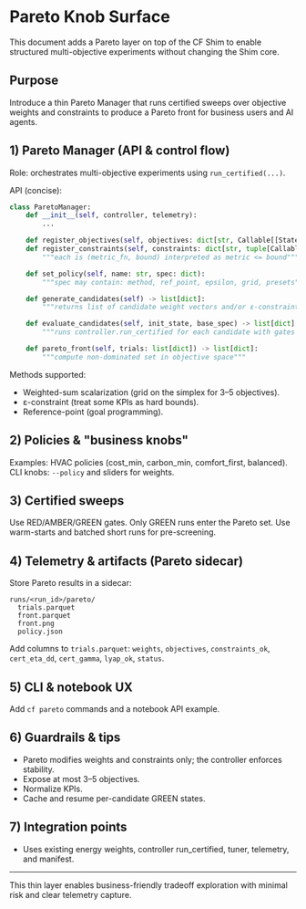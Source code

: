 # Pareto Knob Surface

This document adds a Pareto layer on top of the CF Shim to enable structured multi-objective experiments without changing the Shim core.

## Purpose
Introduce a thin Pareto Manager that runs certified sweeps over objective weights and constraints to produce a Pareto front for business users and AI agents.

## 1) Pareto Manager (API & control flow)

Role: orchestrates multi-objective experiments using `run_certified(...)`.

API (concise):

```python
class ParetoManager:
    def __init__(self, controller, telemetry):
        ...

    def register_objectives(self, objectives: dict[str, Callable[[State], float]]): ...
    def register_constraints(self, constraints: dict[str, tuple[Callable[[State], float], float]]):
        """each is (metric_fn, bound) interpreted as metric <= bound"""

    def set_policy(self, name: str, spec: dict):
        """spec may contain: method, ref_point, epsilon, grid, presets"""

    def generate_candidates(self) -> list[dict]:
        """returns list of candidate weight vectors and/or ε-constraints"""

    def evaluate_candidates(self, init_state, base_spec) -> list[dict]:
        """runs controller.run_certified for each candidate with gates on"""

    def pareto_front(self, trials: list[dict]) -> list[dict]:
        """compute non-dominated set in objective space"""
```

Methods supported:
- Weighted-sum scalarization (grid on the simplex for 3–5 objectives).
- ε-constraint (treat some KPIs as hard bounds).
- Reference-point (goal programming).

## 2) Policies & "business knobs"

Examples: HVAC policies (cost_min, carbon_min, comfort_first, balanced). CLI knobs: `--policy` and sliders for weights.

## 3) Certified sweeps

Use RED/AMBER/GREEN gates. Only GREEN runs enter the Pareto set. Use warm-starts and batched short runs for pre-screening.

## 4) Telemetry & artifacts (Pareto sidecar)

Store Pareto results in a sidecar:

```
runs/<run_id>/pareto/
  trials.parquet
  front.parquet
  front.png
  policy.json
```

Add columns to `trials.parquet`: `weights`, `objectives`, `constraints_ok`, `cert_eta_dd`, `cert_gamma`, `lyap_ok`, `status`.

## 5) CLI & notebook UX

Add `cf pareto` commands and a notebook API example.

## 6) Guardrails & tips

- Pareto modifies weights and constraints only; the controller enforces stability.
- Expose at most 3–5 objectives.
- Normalize KPIs.
- Cache and resume per-candidate GREEN states.

## 7) Integration points

- Uses existing energy weights, controller run_certified, tuner, telemetry, and manifest.

---

This thin layer enables business-friendly tradeoff exploration with minimal risk and clear telemetry capture.

